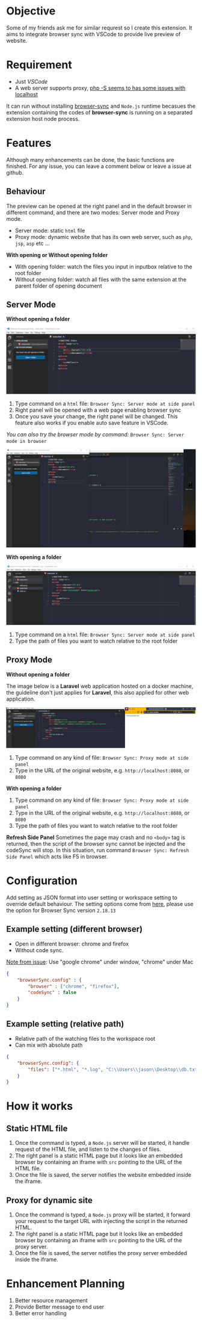 # Objective

Some of my friends ask me for similar requrest so I create this extension. It aims to integrate browser sync with VSCode to provide live preview of website.

# Requirement

- Just *VSCode*
- A web server supports proxy, [php -S seems to has some issues with localhost](https://github.com/BrowserSync/browser-sync/issues/335)

It can run without installing [browser-sync](https://www.browsersync.io) and `Node.js` runtime becasues the extension containing the codes of **browser-sync** is running on a separated extension host node process.

# Features

 Although many enhancements can be done, the basic functions are finished. For any issue, you can leave a comment below or leave a issue at github. 

## Behaviour

The preview can be opened at the right panel and in the default browser in different command, and there are two modes: Server mode and Proxy mode.

- Server mode: static `html` file
- Proxy mode: dynamic website that has its own web server, such as `php`, `jsp`, `asp` etc ... 

**With opening or Without opening folder**

- With opening folder: watch the files you input in inputbox relative to the root folder
- Without opening folder: watch all files with the same extension at the parent folder of opening document

## Server Mode

**Without opening a folder**

![server open at panel](img/no_folder_html_panel.gif)

1. Type command on a `html` file: `Browser Sync: Server mode at side panel`
2. Right panel will be opened with a web page enabling browser sync
3. Once you save your change, the right panel will be changed. This feature also works if you enable auto save feature in VSCode.

*You can also try the browser mode by command:* `Browser Sync: Server mode in browser`

![server open at browser](img/no_folder_html_browser.gif)

**With opening a folder**

![server open at panel](img/has_folder_html_panel.gif)

1. Type command on a `html` file: `Browser Sync: Server mode at side panel`
2. Type the path of files you want to watch relative to the root folder

## Proxy Mode

**Without opening a folder**

The image below is a **Laravel** web application hosted on a docker machine, the guideline don't just applies for **Laravel**, this also applied for other web application.

![proxy open at browser](img/no_folder_php_browser.gif)

1. Type command on any kind of file: `Browser Sync: Proxy mode at side panel`
2. Type in the URL of the original website, e.g. `http://localhost:8080`, or `8080`

**With opening a folder**

1. Type command on any kind of file: `Browser Sync: Proxy mode at side panel`
2. Type in the URL of the original website, e.g. `http://localhost:8080`, or `8080`
3. Type the path of files you want to watch relative to the root folder

**Refresh Side Panel**
Sometimes the page may crash and no `<body>` tag is returned, then the script of the browser sync cannot be injected and the codeSync will stop. In this situation, run command `Browser Sync: Refresh Side Panel` which acts like F5 in browser.

# Configuration

Add setting as JSON format into user setting or workspace setting to override default behaviour. The setting options come from [here](https://www.browsersync.io/docs/options), please use the option for Browser Sync version `2.18.13`

## Example setting (different browser)
- Open in different browser: chrome and firefox
- Without code sync.

[Note from issue](https://github.com/Jasonlhy/VSCode-Browser-Sync/issues/1): Use "google chrome" under window, "chrome" under Mac

```json
{
    "browserSync.config" : {
        "browser" : ["chrome", "firefox"],
        "codeSync" : false
    }    
}
```

## Example setting (relative path)
- Relative path of the watching files to the workspace root
- Can mix with absolute path

```json
{
    "browserSync.config": {
        "files": ["*.html", "*.log", "C:\\Users\\jason\\Desktop\\db.txt"]
    }
}
```

# How it works

## Static HTML file

1. Once the command is typed, a `Node.js` server will be started, it handle request of the HTML file, and listen to the changes of files.
2. The right panel is a static HTML page but it looks like an embedded browser by containing an iframe with `src` pointing to the URL of the HTML file.
3. Once the file is saved, the server notifies the website embedded inside the iframe.

## Proxy for dynamic site

1. Once the command is typed, a `Node.js` proxy will be started, it forward your request to the target URL with injecting the script in the returned HTML.
2. The right panel is a static HTML page but it looks like an embedded browser by containing an iframe with `src` pointing to the URL of the proxy server.
3. Once the file is saved, the server notifies the proxy server embedded inside the iframe.

# Enhancement Planning

1. Better resource management
2. Provide Better message to end user
3. Better error handling